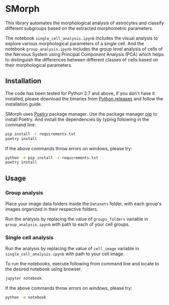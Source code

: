 # SMorph

This library automates the morphological analysis of astrocytes and classify
different subgroups based on the extracted morphometric parameters.

The notebook `single_cell_analysis.ipynb` includes the visual analysis to
explore various morphological parameters of a single cell. And the notebook
`group_analysis.ipynb` includes the group level analysis of cells of the
Nervous System using Principal Component Analysis (PCA) which helps to
distinguish the differences between different classes of cells based on their
morphological parameters.

## Installation

The code has been tested for Python 3.7 and above, if you don't have it
installed, please download the binaries from
[Python releases](https://www.python.org/downloads/release/python-370) and
follow the installation guide.

SMorph uses [Poetry](https://python-poetry.org) package manager.
Use the package manager [pip](https://pip.pypa.io/en/stable/) to install Poetry.
And install the dependencies by typing following in the command line:

```sh
pip install -r requirements.txt
poetry install
```

If the above commands throw errors on windows, please try:

```sh
python -m pip install -r requirements.txt
poetry install
```

## Usage

### Group analysis

Place your image data folders inside the `Datasets` folder, with each group's
images organized in their respective folders.

Run the analysis by replacing the value of `groups_folders` variable in
`group_analysis.ipynb` with path to each of your cell groups.

### Single cell analysis

Run the analysis by replacing the value of `cell_image` variable in
`single_cell_analysis.ipynb` with path to your cell image.

To run the notebooks, execute following from command line and locate to the
desired notebook using browser.

```sh
jupyter notebook
```

If the above commands throw errors on windows, please try:

```sh
python -m notebook
```
